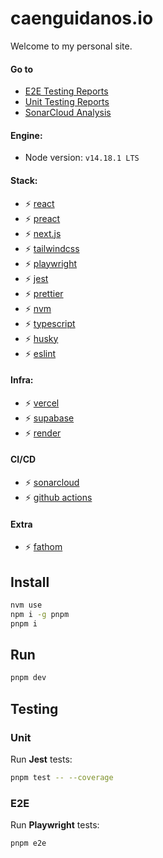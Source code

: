 # caenguidanos.io

Welcome to my personal site.

#### Go to

-  [E2E Testing Reports](https://caenguidanos-io-e2e-testing.onrender.com/)
-  [Unit Testing Reports](https://ceanguidanos-io-unit-testing.onrender.com/)
-  [SonarCloud Analysis](https://sonarcloud.io/summary/overall?id=caenguidanos_caenguidanos.io)

#### Engine:

-  Node version: `v14.18.1 LTS`

#### Stack:

-  :zap: [react](https://reactjs.org/)
-  :zap: [preact](https://preactjs.com/)
-  :zap: [next.js](https://nextjs.org/)
-  :zap: [tailwindcss](https://tailwindcss.com/)
-  :zap: [playwright](https://playwright.dev/)
-  :zap: [jest](https://jestjs.io/es-ES/)
-  :zap: [prettier](https://prettier.io/)
-  :zap: [nvm](https://github.com/nvm-sh/nvm)
-  :zap: [typescript](https://www.typescriptlang.org/)
-  :zap: [husky](https://github.com/typicode/husky)
-  :zap: [eslint](https://eslint.org/)

#### Infra:

-  :zap: [vercel](https://vercel.com/)
-  :zap: [supabase](https://supabase.io/)
-  :zap: [render](https://render.com/)

#### CI/CD

-  :zap: [sonarcloud](https://sonarcloud.io/)
-  :zap: [github actions](https://github.com/features/actions)

#### Extra

-  :zap: [fathom](https://usefathom.com/)

## Install

```bash
nvm use
npm i -g pnpm
pnpm i
```

## Run

```bash
pnpm dev
```

## Testing

### Unit

Run **Jest** tests:

```bash
pnpm test -- --coverage
```

### E2E

Run **Playwright** tests:

```bash
pnpm e2e
```
